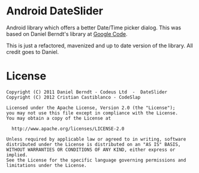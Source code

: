 Android DateSlider
==================

Android library which offers a better Date/Time picker dialog. This was based on Daniel Berndt's library at [Google Code][1].

This is just a refactored, mavenized and up to date version of the library. All credit goes to Daniel.

License
=======

    Copyright (C) 2011 Daniel Berndt - Codeus Ltd  -  DateSlider
    Copyright (C) 2012 Cristian Castiblanco - CodeSlap
    
    Licensed under the Apache License, Version 2.0 (the "License");
    you may not use this file except in compliance with the License.
    You may obtain a copy of the License at
    
      http://www.apache.org/licenses/LICENSE-2.0
    
    Unless required by applicable law or agreed to in writing, software
    distributed under the License is distributed on an "AS IS" BASIS,
    WITHOUT WARRANTIES OR CONDITIONS OF ANY KIND, either express or implied.
    See the License for the specific language governing permissions and
    limitations under the License.



  [1]: http://code.google.com/p/android-dateslider/
